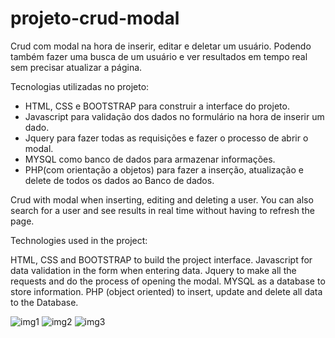 # projeto-crud-modal
Crud com modal na hora de inserir, editar e deletar um usuário. Podendo também fazer uma busca de um usuário e ver resultados em tempo real sem precisar atualizar a página.

Tecnologias utilizadas no projeto:
- HTML, CSS e BOOTSTRAP para construir a interface do projeto.
- Javascript para validação dos dados no formulário na hora de inserir um dado.
- Jquery para fazer todas as requisições e fazer o processo de abrir o modal.
- MYSQL como banco de dados para armazenar informações.
- PHP(com orientação a objetos) para fazer a inserção, atualização e delete de todos os dados ao Banco de dados.


Crud with modal when inserting, editing and deleting a user. You can also search for a user and see results in real time without having to refresh the page.

Technologies used in the project:

HTML, CSS and BOOTSTRAP to build the project interface.
Javascript for data validation in the form when entering data.
Jquery to make all the requests and do the process of opening the modal.
MYSQL as a database to store information.
PHP (object oriented) to insert, update and delete all data to the Database.

![img1](https://user-images.githubusercontent.com/82241726/143782680-855dede8-be69-4615-9071-3c418e46e890.png)
![img2](https://user-images.githubusercontent.com/82241726/143782683-6c055e8b-8063-4130-a4e6-87b57b4e24a9.png)
![img3](https://user-images.githubusercontent.com/82241726/143782888-e4ed8405-66fb-4ea6-a992-6add83855270.png)
